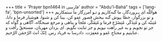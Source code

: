 +++
title = 'Prayer bpn1464 in فارسی'
author = "Abdu'l-Bahá"
tags = ['lang-fa', 'bpn-unsorted']
+++
هواللّه
ای پـروردگار، ما گنه‌کاریم و تـو آمرزگار ما ستمکاریم و تو بزرگوار، خطا بپوش گنه ببخش قصور عفو کن، بینا کن و شنوا، هوشیار فرما و دانا،  مُتِنبّه کن و مُتِذَکّر، مُتِضَرّع فرما و مُتِفَکّر، مَلجأ و پناهی و مرجع صبحگاه، آگاهی و گُواه که جز تو نجویم و به غیر راهت نپویم و جز ثنایت نگویم. ای یزدان مهربان، مستحقّ رأفت و عنایتیم و محتاجِ عَفو و مَغفِرَت. دادرسا به فریاد رس. اِنَکَ اَنتَ الرّحمَن الرّحیم.
